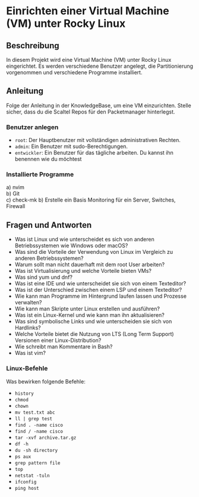 # Einrichten einer Virtual Machine (VM) unter Rocky Linux

## Beschreibung
In diesem Projekt wird eine Virtual Machine (VM) unter Rocky Linux eingerichtet. Es werden verschiedene Benutzer angelegt, die Partitionierung vorgenommen und verschiedene Programme installiert.

## Anleitung
Folge der Anleitung in der KnowledgeBase, um eine VM einzurichten. Stelle sicher, dass du die Scaltel Repos für den Packetmanager hinterlegst.

### Benutzer anlegen
- `root`: Der Hauptbenutzer mit vollständigen administrativen Rechten.
- `admin`: Ein Benutzer mit sudo-Berechtigungen.
- `entwickler`: Ein Benutzer für das tägliche arbeiten. Du kannst ihn benennen wie du möchtest 


### Installierte Programme
a) nvim  
b) Git  
c) check-mk 
b) Erstelle ein Basis Monitoring für ein Server, Switches, Firewall 

## Fragen und Antworten
- Was ist Linux und wie unterscheidet es sich von anderen Betriebssystemen wie Windows oder macOS?
- Was sind die Vorteile der Verwendung von Linux im Vergleich zu anderen Betriebssystemen?
- Warum sollt man nicht dauerhaft mit dem root User arbeiten?
- Was ist Virtualisierung und welche Vorteile bieten VMs?
- Was sind yum und dnf?
- Was ist eine IDE und wie unterscheidet sie sich von einem Texteditor?
- Was ist der Unterschied zwischen einem LSP und einem Texteditor?
- Wie kann man Programme im Hintergrund laufen lassen und Prozesse verwalten?
- Wie kann man Skripte unter Linux erstellen und ausführen?
- Was ist ein Linux-Kernel und wie kann man ihn aktualisieren?
- Was sind symbolische Links und wie unterscheiden sie sich von Hardlinks?
- Welche Vorteile bietet die Nutzung von LTS (Long Term Support) Versionen einer Linux-Distribution?
- Wie schreibt man Kommentare in Bash?
- Was ist vim?

### Linux-Befehle
Was bewirken folgende Befehle:
- `history`
- `chmod`
- `chown`
- `mv test.txt abc`
- `ll | grep test`
- `find . -name cisco`
- `find / -name cisco`
- `tar -xvf archive.tar.gz`
- `df -h`
- `du -sh directory`
- `ps aux`
- `grep pattern file`
- `top`
- `netstat -tuln`
- `ifconfig`
- `ping host`



